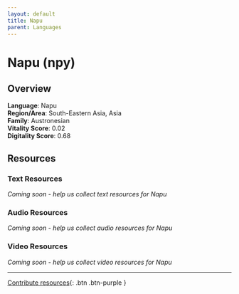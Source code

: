 ```yaml
---
layout: default
title: Napu
parent: Languages
---
```


# Napu (npy)

## Overview

**Language**: Napu  
**Region/Area**: South-Eastern Asia, Asia  
**Family**: Austronesian  
**Vitality Score**: 0.02  
**Digitality Score**: 0.68  

## Resources

### Text Resources
*Coming soon - help us collect text resources for Napu*

### Audio Resources
*Coming soon - help us collect audio resources for Napu*

### Video Resources
*Coming soon - help us collect video resources for Napu*

---

[Contribute resources](https://fairtrain.github.io/){: .btn .btn-purple }
